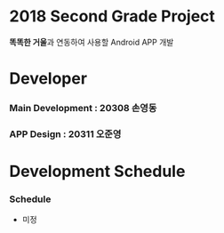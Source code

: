 # 2018 Second Grade Project

**똑똑한 거울**과 연동하여 사용할 Android APP 개발

# Developer

### Main Development : 20308 손영동
### APP Design : 20311 오준영

# Development Schedule

### Schedule
- 미정
